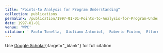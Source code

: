 ```yaml
---
title: "Points-to Analysis for Program Understanding"
collection: publications
permalink: /publication/1997-01-01-Points-to-Analysis-for-Program-Understanding
date: 1997-01-01
venue: 'WPC'
citation: ' Paolo Tonella,  Giuliano Antoniol,  Roberto Fiutem,  Ettore Merlo, &quot;Points-to Analysis for Program Understanding.&quot; WPC, 1997.'
---
```

Use [Google Scholar](https://scholar.google.com/scholar?q=Points+to+Analysis+for+Program+Understanding){:target="_blank"} for full citation